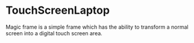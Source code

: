 # TouchScreenLaptop

Magic frame is a simple frame which has the ability to transform a normal screen into a digital touch screen area. 
